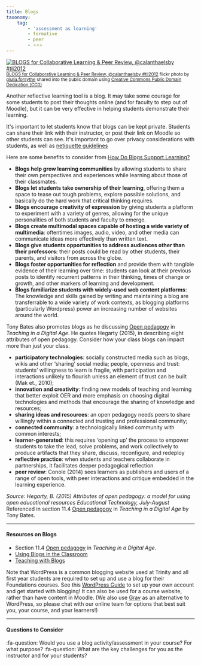 ```yaml
---
title: Blogs
taxonomy:
    tag:
        - 'assessment as learning'
        - formative
        - peer
        - ⭐⭐⭐
---
```


<a title="BLOGS for Collaborative Learning & Peer Review, @calanthaelsby #tli2012" href="https://flickr.com/photos/gforsythe/6986908720"><img src="https://live.staticflickr.com/8167/6986908720_ea4318d167.jpg" alt="BLOGS for Collaborative Learning & Peer Review, @calanthaelsby #tli2012" /></a><br /><small><a title="BLOGS for Collaborative Learning & Peer Review, @calanthaelsby #tli2012" href="https://flickr.com/photos/gforsythe/6986908720">BLOGS for Collaborative Learning & Peer Review, @calanthaelsby #tli2012</a> flickr photo by <a href="https://flickr.com/people/gforsythe">giulia.forsythe</a> shared into the public domain using <a href="https://creativecommons.org/publicdomain/zero/1.0/">Creative Commons Public Domain Dedication (CC0)</a> </small>

Another reflective learning tool is a blog.  It may take some courage for some students to post their thoughts online (and for faculty to step out of Moodle), but it can be very effective in helping students demonstrate their learning.

It's important to let students know that blogs can be kept private.  Students can share their link with their instructor, or post their link on Moodle so other students can see.  It's important to go over privacy considerations with students, as well as [netiquette guidelines](http://teach.ufl.edu/wp-content/uploads/2012/08/NetiquetteGuideforOnlineCourses.pdf)

Here are some benefits to consider from [How Do Blogs Support Learning?](https://resources.depaul.edu/teaching-commons/teaching-guides/technology/other-teaching-tools/Pages/blogs.aspx)
- **Blogs help grow learning communities** by allowing students to share their own perspectives and experiences while learning about those of their classmates.
- **Blogs let students take ownership of their learning**, offering them a space to tease out tough problems, explore possible solutions, and basically do the hard work that critical thinking requires.
- **Blogs encourage creativity of expression** by giving students a platform to experiment with a variety of genres, allowing for the unique personalities of both students and faculty to emerge.
- **Blogs create multimodal spaces capable of hosting a wide variety of multimedia**: oftentimes images, audio, video, and other media can communicate ideas more effectively than written text.
- **Blogs give students opportunities to address audiences other than their professors:** their posts could be read by other students, their parents, and visitors from across the globe.
- **Blogs foster opportunities for reflection** and provide them with tangible evidence of their learning over time: students can look at their previous posts to identify recurrent patterns in their thinking, times of change or growth, and other markers of learning and development.
- **Blogs familiarize students with widely-used web content platforms**: The knowledge and skills gained by writing and maintaining a blog are transferrable to a wide variety of work contexts, as blogging platforms (particularly Wordpress) power an increasing number of websites around the world.

Tony Bates also promotes blogs as he discussing [Open pedagogy](https://pressbooks.bccampus.ca/teachinginadigitalagev2/chapter/11-4-open-pedagogy/) in *Teaching in a Digital Age*.  He quotes Hegarty (2015), in describing eight attributes of open pedagogy. Consider how your class blogs can impact more than just your class.

- **participatory technologies**: socially constructed media such as blogs, wikis and other ‘sharing’ social media;
people, openness and trust: students’ willingness to learn is fragile, with participation and interactions unlikely to flourish unless an element of trust can be built (Mak et., 2010);
- **innovation and creativity**: finding new models of teaching and learning that better exploit OER and more emphasis on choosing digital technologies and methods that encourage the sharing of knowledge and resources;
- **sharing ideas and resources**: an open pedagogy needs peers to share willingly within a connected and trusting and professional community;
- **connected community**: a technologically linked community with common interests;
- **learner-generated**: this requires ‘opening up’ the process to empower students to take the lead, solve problems, and work collectively to produce artifacts that they share, discuss, reconfigure, and redeploy
- **reflective practice**: when students and teachers collaborate in partnerships, it facilitates deeper pedagogical reflection
- **peer review**: Conole (2014) sees learners as publishers and users of a range of open tools, with peer interactions and critique embedded in the learning experience.

*Source: Hegarty, B. (2015) Attributes of open pedagogy: a model for using open educational resources Educational Technology, July-August* Referenced in section 11.4 [Open pedagogy](https://pressbooks.bccampus.ca/teachinginadigitalagev2/chapter/11-4-open-pedagogy/) in *Teaching in a Digital Age* by Tony Bates.

---

#### Resources on Blogs
- Section 11.4 [Open pedagogy](https://pressbooks.bccampus.ca/teachinginadigitalagev2/chapter/11-4-open-pedagogy/) in *Teaching in a Digital Age*.
- [Using Blogs in the Classroom](https://lsa.umich.edu/sweetland/instructors/teaching-resources/using-blogs-in-the-classroom.html)
- [Teaching with Blogs](https://cft.vanderbilt.edu/guides-sub-pages/teaching-with-blogs/)

Note that WordPress is a common blogging website used at Trinity and all first year students are required to set up and use a blog for their Foundations courses. See this [WordPress Guide](http://create.twu.ca/help/wordpress/basics/wordpress-guide) to set up your own account and get started with blogging!  It can also be used for a course website, rather than have content in Moodle. (We also use [Grav](https://getgrav.org/) as an alternative to WordPress, so please chat with our online team for options that best suit you, your course, and your learners!)

---

#### Questions to Consider

:fa-question: Would you use a blog activity/assessment in your course?  For what purpose?
:fa-question: What are the key challenges for you as the instructor and for your students?
